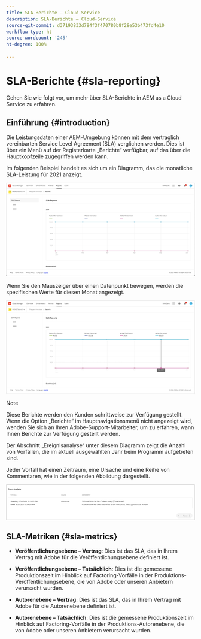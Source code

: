 ```yaml
---
title: SLA-Berichte – Cloud-Service
description: SLA-Berichte – Cloud-Service
source-git-commit: d37193833d784f3f470780b8f28e53b473fd4e10
workflow-type: ht
source-wordcount: '245'
ht-degree: 100%

---
```


# SLA-Berichte {#sla-reporting}

Gehen Sie wie folgt vor, um mehr über SLA-Berichte in AEM as a Cloud Service zu erfahren.

## Einführung {#introduction}

Die Leistungsdaten einer AEM-Umgebung können mit dem vertraglich vereinbarten Service Level Agreement (SLA) verglichen werden. Dies ist über ein Menü auf der Registerkarte „Berichte“ verfügbar, auf das über die Hauptkopfzeile zugegriffen werden kann.

Im folgenden Beispiel handelt es sich um ein Diagramm, das die monatliche SLA-Leistung für 2021 anzeigt.

![](assets/sla-reporting-1.png)


Wenn Sie den Mauszeiger über einen Datenpunkt bewegen, werden die spezifischen Werte für diesen Monat angezeigt.

![](assets/sla-reporting-b.png)

>[!NOTE]
>Diese Berichte werden den Kunden schrittweise zur Verfügung gestellt. Wenn die Option „Berichte“ im Hauptnavigationsmenü nicht angezeigt wird, wenden Sie sich an Ihren Adobe-Support-Mitarbeiter, um zu erfahren, wann Ihnen Berichte zur Verfügung gestellt werden.

Der Abschnitt „Ereignisanalyse“ unter diesem Diagramm zeigt die Anzahl von Vorfällen, die im aktuell ausgewählten Jahr beim Programm aufgetreten sind.

Jeder Vorfall hat einen Zeitraum, eine Ursache und eine Reihe von Kommentaren, wie in der folgenden Abbildung dargestellt.

![](assets/sla-reporting-c.png)


## SLA-Metriken {#sla-metrics}

* **Veröffentlichungsebene – Vertrag**: Dies ist das SLA, das in Ihrem Vertrag mit Adobe für die Veröffentlichungsebene definiert ist.

* **Veröffentlichungsebene – Tatsächlich**: Dies ist die gemessene Produktionszeit im Hinblick auf Factoring-Vorfälle in der Produktions-Veröffentlichungsebene, die von Adobe oder unseren Anbietern verursacht wurden.

* **Autorenebene – Vertrag**: Dies ist das SLA, das in Ihrem Vertrag mit Adobe für die Autorenebene definiert ist.

* **Autorenebene – Tatsächlich**: Dies ist die gemessene Produktionszeit im Hinblick auf Factoring-Vorfälle in der Produktions-Autorenebene, die von Adobe oder unseren Anbietern verursacht wurden.

